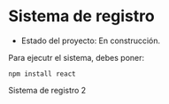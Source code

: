 <h1>Sistema de registro</h1>

- Estado del proyecto: En construcción.

Para ejecutr el sistema, debes poner: 

```npm install react```

Sistema de registro 2
